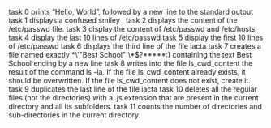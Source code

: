 task 0 prints “Hello, World”, followed by a new line to the standard output
task 1 displays a confused smiley .
task 2 displays the content of the /etc/passwd file.
task 3 display the content of /etc/passwd and /etc/hosts
task 4 display the last 10 lines of /etc/passwd
task 5 display the first 10 lines of /etc/passwd
task 6 displays the third line of the file iacta
task 7 creates a file named exactly \*\\'"Best School"\'\\*$\?\*\*\*\*\*:) containing the text Best School ending by a new line
task 8 writes into the file ls_cwd_content the result of the command ls -la. If the file ls_cwd_content already exists, it should be overwritten. If the file ls_cwd_content does not exist, create it.
task 9 duplicates the last line of the file iacta
task 10 deletes all the regular files (not the directories) with a .js extension that are present in the current directory and all its subfolders.
task 11 counts the number of directories and sub-directories in the current directory.
